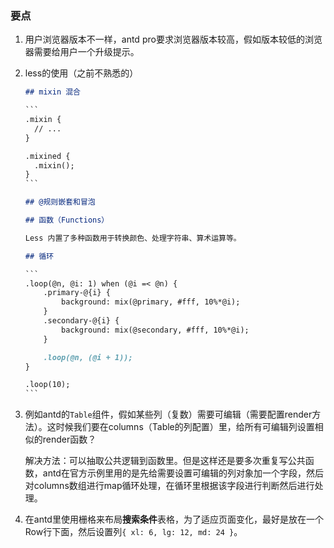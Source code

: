### 要点

1. 用户浏览器版本不一样，antd pro要求浏览器版本较高，假如版本较低的浏览器需要给用户一个升级提示。

2. less的使用（之前不熟悉的）

   ```markdown
   ## mixin 混合
   
   ​```
   .mixin {
     // ...
   }
   
   .mixined {
     .mixin();
   }
   ​```
   
   ## @规则嵌套和冒泡
   
   ## 函数（Functions）
   
   Less 内置了多种函数用于转换颜色、处理字符串、算术运算等。
   
   ## 循环
   
   ​```
   .loop(@n, @i: 1) when (@i =< @n) {
       .primary-@{i} {
           background: mix(@primary, #fff, 10%*@i);
       }
       .secondary-@{i} {
           background: mix(@secondary, #fff, 10%*@i);
       }
   
       .loop(@n, (@i + 1));
   }
   
   .loop(10);
   ​```
   ```

   

3. 例如antd的`Table`组件，假如某些列（复数）需要可编辑（需要配置render方法）。这时候我们要在columns（Table的列配置）里，给所有可编辑列设置相似的render函数？

   解决方法：可以抽取公共逻辑到函数里。但是这样还是要多次重复写公共函数，antd在官方示例里用的是先给需要设置可编辑的列对象加一个字段，然后对columns数组进行map循环处理，在循环里根据该字段进行判断然后进行处理。
   
4. 在antd里使用栅格来布局**搜索条件**表格，为了适应页面变化，最好是放在一个Row行下面，然后设置列`{ xl: 6, lg: 12, md: 24 }`。

